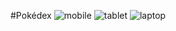#Pokédex
![mobile](https://github.com/i2001atnj/Pokedex-Web-App/assets/124210642/5f99697b-fa89-41ed-b2bf-d58e23dfa124)
![tablet](https://github.com/i2001atnj/Pokedex-Web-App/assets/124210642/428ea2c9-2147-4d21-b14c-b355d75938ca)
![laptop](https://github.com/i2001atnj/Pokedex-Web-App/assets/124210642/c4d67d36-2ceb-4738-be42-e09b4674f431)

